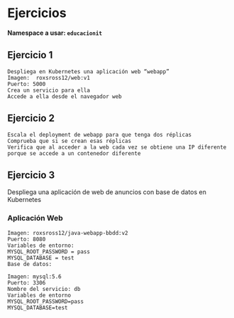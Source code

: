 # Ejercicios

**Namespace a usar: `educacionit`**

## Ejercicio 1
```
Despliega en Kubernetes una aplicación web “webapp”
Imagen:  roxsross12/web:v1
Puerto: 5000
Crea un servicio para ella
Accede a ella desde el navegador web
```

## Ejercicio 2
```
Escala el deployment de webapp para que tenga dos réplicas
Comprueba que si se crean esas réplicas
Verifica que al acceder a la web cada vez se obtiene una IP diferente porque se accede a un contenedor diferente
````

## Ejercicio 3
Despliega una aplicación de web de anuncios con base de datos en Kubernetes

### Aplicación Web
```
Imagen: roxsross12/java-webapp-bbdd:v2
Puerto: 8080
Variables de entorno: 
MYSQL_ROOT_PASSWORD = pass
MYSQL_DATABASE = test
Base de datos:

Imagen: mysql:5.6
Puerto: 3306
Nombre del servicio: db
Variables de entorno
MYSQL_ROOT_PASSWORD=pass
MYSQL_DATABASE=test
```